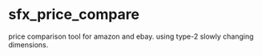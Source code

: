 # sfx_price_compare
price comparison tool for amazon and ebay. using type-2 slowly changing dimensions.
